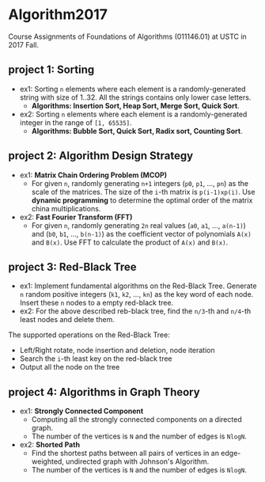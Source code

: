 # Algorithm2017
Course Assignments of Foundations of Algorithms (011146.01) at USTC in 2017 Fall.

## project 1: Sorting
- ex1: Sorting `n` elements where each element is a randomly-generated string with size of 1..32. All the strings contains only lower case letters.
  - **Algorithms: Insertion Sort, Heap Sort, Merge Sort, Quick Sort**.
- ex2: Sorting `n` elements where each element is a randomly-generated integer in the range of `[1, 65535]`.
  - **Algorithms: Bubble Sort, Quick Sort, Radix sort, Counting Sort**.

## project 2: Algorithm Design Strategy
- ex1: **Matrix Chain Ordering Problem (MCOP)**
  - For given `n`, randomly generating `n+1` integers (`p0`, `p1`, ..., `pn`) as the scale of the matrices. The size of the `i`-th matrix is `p(i-1)xp(i)`. Use **dynamic programming** to determine the optimal order of the matrix china multiplications.
- ex2: **Fast Fourier Transform (FFT)**
  - For given `n`, randomly generating `2n` real values (`a0`, `a1`, ..., `a(n-1)`) and (`b0`, `b1`, ..., `b(n-1)`) as the coefficient vector of polynomials `A(x)` and `B(x)`. Use FFT to calculate the product of `A(x)` and `B(x)`.

## project 3: Red-Black Tree
- ex1: Implement fundamental algorithms on the Red-Black Tree. Generate `n` random positive integers (`k1`, `k2`, ..., `kn`) as the key word of each node. Insert these `n` nodes to a empty red-black tree.
- ex2: For the above described reb-black tree, find the `n/3`-th and `n/4`-th least nodes and delete them.

The supported operations on the Red-Black Tree:
- Left/Right rotate, node insertion and deletion, node iteration
- Search the `i`-th least key on the red-black tree
- Output all the node on the tree

## project 4: Algorithms in Graph Theory
- ex1: **Strongly Connected Component**
  - Computing all the strongly connected components on a directed graph. 
  - The number of the vertices is `N` and the number of edges is `NlogN`.
- ex2: **Shorted Path**
  - Find the shortest paths between all pairs of vertices in an edge-weighted, undirected graph with Johnson's Algorithm.
  - The number of the vertices is `N` and the number of edges is `NlogN`.
